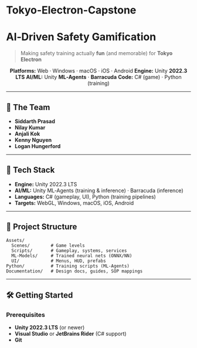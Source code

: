 

# Tokyo-Electron-Capstone
# AI‑Driven Safety Gamification

> Making safety training actually **fun** (and memorable) for **Tokyo Electron**

<div align="center">

**Platforms:** Web · Windows · macOS · iOS · Android
**Engine:** Unity **2022.3 LTS**
**AI/ML:** Unity **ML‑Agents** · **Barracuda**
**Code:** C# (game) · Python (training)

</div>

---



## 👥 The Team

* **Siddarth Prasad**
* **Nilay Kumar**
* **Anjali Kok**
* **Kenny Nguyen**
* **Logan Hungerford**

---

## 🧱 Tech Stack

* **Engine:** Unity 2022.3 LTS
* **AI/ML:** Unity ML‑Agents (training & inference) · Barracuda (inference)
* **Languages:** C# (gameplay, UI), Python (training pipelines)
* **Targets:** WebGL, Windows, macOS, iOS, Android

---

## 📂 Project Structure

```
Assets/
  Scenes/        # Game levels
  Scripts/       # Gameplay, systems, services
  ML-Models/     # Trained neural nets (ONNX/NN)
  UI/            # Menus, HUD, prefabs
Python/          # Training scripts (ML-Agents)
Documentation/   # Design docs, guides, SOP mappings
```

---

## 🛠️ Getting Started

### Prerequisites

* **Unity 2022.3 LTS** (or newer)
* **Visual Studio** or **JetBrains Rider** (C# support)
* **Git**
